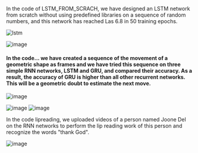 In the code of LSTM_FROM_SCRACH, we have designed an LSTM network from scratch without using predefined libraries on a sequence of random numbers, and this network has reached Las 6.8 in 50 training epochs.

![lstm](https://user-images.githubusercontent.com/65276280/164426623-5a5d81ef-7bf9-42fe-a2d3-91df18c90595.jpg)

![image](https://github.com/mori-cyber/AI-projects/assets/65276280/f04b74a6-8a9d-41af-be4e-7daa242aa076)

#### In the code... we have created a sequence of the movement of a geometric shape as frames and we have tried this sequence on three simple RNN networks, LSTM and GRU, and compared their accuracy. As a result, the accuracy of GRU is higher than all other recurrent networks. This will be a geometric doubt to estimate the next move.

![image](https://github.com/mori-cyber/AI-projects/assets/65276280/6ee75844-376d-40ca-b964-d18f954e80e9)

![image](https://github.com/mori-cyber/AI-projects/assets/65276280/1b93e6c2-217d-49a9-8b7f-343e4deddb59)
![image](https://github.com/mori-cyber/AI-projects/assets/65276280/cf278650-8eaa-4b30-83a7-ce6470690f89)

In the code lipreading, we uploaded videos of a person named Joone Del on the RNN networks to perform the lip reading work of this person and recognize the words "thank God".

![image](https://github.com/mori-cyber/AI-projects/assets/65276280/da5ccea0-29bc-4761-8efe-c93de9f36295)


